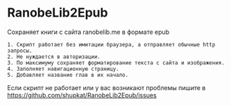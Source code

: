 # RanobeLib2Epub
Сохраняет книги с сайта ranobelib.me в формате epub


    1. Скрипт работает без имитации браузера, а отправляет обычные http запросы. 
    2. Не нуждается в авторизации. 
    3. По максимуму сохраняет форматирование текста с сайта и изображения. 
    4. Заполняет навигационную страницу. 
    5. Добавляет название глав в их начало. 


Если скрипт не работает или у вас возникают проблемы пишите в https://github.com/shupkat/RanobeLib2Epub/issues
